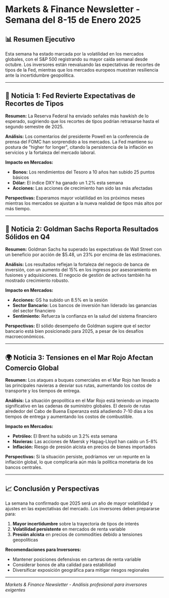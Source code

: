 # Markets & Finance Newsletter - Semana del 8-15 de Enero 2025

## 📊 Resumen Ejecutivo

Esta semana ha estado marcada por la volatilidad en los mercados globales, con el S&P 500 registrando su mayor caída semanal desde octubre. Los inversores están reevaluando las expectativas de recortes de tipos de la Fed, mientras que los mercados europeos muestran resiliencia ante la incertidumbre geopolítica.

---

## 🚨 Noticia 1: Fed Revierte Expectativas de Recortes de Tipos

**Resumen:** La Reserva Federal ha enviado señales más hawkish de lo esperado, sugiriendo que los recortes de tipos podrían retrasarse hasta el segundo semestre de 2025.

**Análisis:** Los comentarios del presidente Powell en la conferencia de prensa del FOMC han sorprendido a los mercados. La Fed mantiene su postura de "higher for longer", citando la persistencia de la inflación en servicios y la fortaleza del mercado laboral.

**Impacto en Mercados:**
- **Bonos:** Los rendimientos del Tesoro a 10 años han subido 25 puntos básicos
- **Dólar:** El índice DXY ha ganado un 1.2% esta semana
- **Acciones:** Las acciones de crecimiento han sido las más afectadas

**Perspectivas:** Esperamos mayor volatilidad en los próximos meses mientras los mercados se ajustan a la nueva realidad de tipos más altos por más tiempo.

---

## 💼 Noticia 2: Goldman Sachs Reporta Resultados Sólidos en Q4

**Resumen:** Goldman Sachs ha superado las expectativas de Wall Street con un beneficio por acción de $5.48, un 23% por encima de las estimaciones.

**Análisis:** Los resultados reflejan la fortaleza del negocio de banca de inversión, con un aumento del 15% en los ingresos por asesoramiento en fusiones y adquisiciones. El negocio de gestión de activos también ha mostrado crecimiento robusto.

**Impacto en Mercados:**
- **Acciones:** GS ha subido un 8.5% en la sesión
- **Sector Bancario:** Los bancos de inversión han liderado las ganancias del sector financiero
- **Sentimiento:** Refuerza la confianza en la salud del sistema financiero

**Perspectivas:** El sólido desempeño de Goldman sugiere que el sector bancario está bien posicionado para 2025, a pesar de los desafíos macroeconómicos.

---

## 🌍 Noticia 3: Tensiones en el Mar Rojo Afectan Comercio Global

**Resumen:** Los ataques a buques comerciales en el Mar Rojo han llevado a las principales navieras a desviar sus rutas, aumentando los costos de transporte y los tiempos de entrega.

**Análisis:** La situación geopolítica en el Mar Rojo está teniendo un impacto significativo en las cadenas de suministro globales. El desvío de rutas alrededor del Cabo de Buena Esperanza está añadiendo 7-10 días a los tiempos de entrega y aumentando los costos de combustible.

**Impacto en Mercados:**
- **Petróleo:** El Brent ha subido un 3.2% esta semana
- **Navieras:** Las acciones de Maersk y Hapag-Lloyd han caído un 5-8%
- **Inflación:** Riesgo de presión alcista en precios de bienes importados

**Perspectivas:** Si la situación persiste, podríamos ver un repunte en la inflación global, lo que complicaría aún más la política monetaria de los bancos centrales.

---

## 📈 Conclusión y Perspectivas

La semana ha confirmado que 2025 será un año de mayor volatilidad y ajustes en las expectativas del mercado. Los inversores deben prepararse para:

1. **Mayor incertidumbre** sobre la trayectoria de tipos de interés
2. **Volatilidad persistente** en mercados de renta variable
3. **Presión alcista** en precios de commodities debido a tensiones geopolíticas

**Recomendaciones para Inversores:**
- Mantener posiciones defensivas en carteras de renta variable
- Considerar bonos de alta calidad para estabilidad
- Diversificar exposición geográfica para mitigar riesgos regionales

---

*Markets & Finance Newsletter - Análisis profesional para inversores exigentes* 